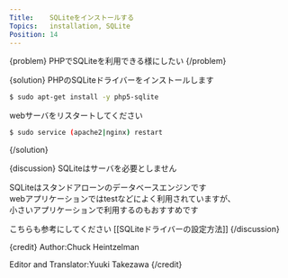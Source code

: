 ```yaml
---
Title:    SQLiteをインストールする
Topics:   installation, SQLite
Position: 14
---
```


{problem}
PHPでSQLiteを利用できる様にしたい
{/problem}

{solution}
PHPのSQLiteドライバーをインストールします

```bash
$ sudo apt-get install -y php5-sqlite
```

webサーバをリスタートしてください

```bash
$ sudo service (apache2|nginx) restart
```
{/solution}

{discussion}
SQLiteはサーバを必要としません

SQLiteはスタンドアローンのデータベースエンジンです  
webアプリケーションではtestなどによく利用されていますが、  
小さいアプリケーションで利用するのもおすすめです

こちらも参考にしてください [[SQLiteドライバーの設定方法]]
{/discussion}

{credit}
Author:Chuck Heintzelman

Editor and Translator:Yuuki Takezawa
{/credit}
